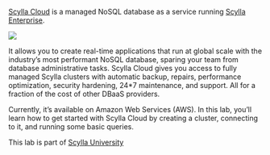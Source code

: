 [Scylla Cloud](https://cloud.scylladb.com/) is a managed NoSQL database as a service running [Scylla Enterprise](https://www.scylladb.com/product/scylla-enterprise/).

![](https://university.scylladb.com/wp-content/uploads/2021/06/cloud_login.png)

It allows you to create real-time applications that run at global scale with the industry’s most performant NoSQL database, sparing your team from database administrative tasks. Scylla Cloud gives you access to fully managed Scylla clusters with automatic backup, repairs, performance optimization, security hardening, 24*7 maintenance, and support. All for a fraction of the cost of other DBaaS providers.

Currently, it’s available on Amazon Web Services (AWS). In this lab, you’ll learn how to get started with Scylla Cloud by creating a cluster, connecting to it, and running some basic queries. 

This lab is part of [Scylla University](https://university.scylladb.com/)





